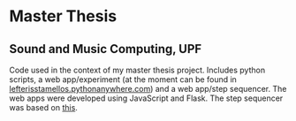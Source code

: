 # Master Thesis
## Sound and Music Computing, UPF
Code used in the context of my master thesis project.
Includes python scripts, a web app/experiment (at the moment can be found in [lefterisstamellos.pythonanywhere.com](http://lefterisstamellos.pythonanywhere.com)) 
and a web app/step sequencer.
The web apps were developed using JavaScript and Flask.
The step sequencer was based on [this](http://codepen.io/njmcode/pen/PwaXwB).
